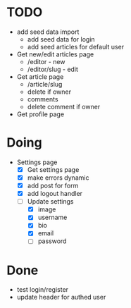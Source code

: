 # TODO

* add seed data import
  * add seed data for login
  * add seed articles for default user
* Get new/edit articles page
  * /editor - new
  * /editor/slug - edit
* Get article page
  * /article/slug
  * delete if owner
  * comments
  * delete comment if owner
* Get profile page

# Doing

* Settings page
  * [x] Get settings page
  * [x] make errors dynamic
  * [x] add post for form
  * [x] add logout handler
  * [ ] Update settings
    * [x] image
    * [x] username
    * [x] bio
    * [x] email
    * [ ] password

# Done

* test login/register
* update header for authed user
